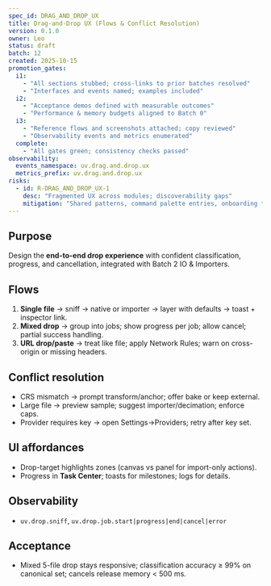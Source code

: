 ```yaml
---
spec_id: DRAG_AND_DROP_UX
title: Drag-and-Drop UX (Flows & Conflict Resolution)
version: 0.1.0
owner: Leo
status: draft
batch: 12
created: 2025-10-15
promotion_gates:
  i1:
    - "All sections stubbed; cross-links to prior batches resolved"
    - "Interfaces and events named; examples included"
  i2:
    - "Acceptance demos defined with measurable outcomes"
    - "Performance & memory budgets aligned to Batch 0"
  i3:
    - "Reference flows and screenshots attached; copy reviewed"
    - "Observability events and metrics enumerated"
  complete:
    - "All gates green; consistency checks passed"
observability:
  events_namespace: uv.drag.and.drop.ux
  metrics_prefix: uv.drag.and.drop.ux
risks:
  - id: R-DRAG_AND_DROP_UX-1
    desc: "Fragmented UX across modules; discoverability gaps"
    mitigation: "Shared patterns, command palette entries, onboarding tours, metrics-informed iteration"
---
```


## Purpose
Design the **end-to-end drop experience** with confident classification, progress, and cancellation,
integrated with Batch 2 IO & Importers.

## Flows
1. **Single file** → sniff → native or importer → layer with defaults → toast + inspector link.
2. **Mixed drop** → group into jobs; show progress per job; allow cancel; partial success handling.
3. **URL drop/paste** → treat like file; apply Network Rules; warn on cross-origin or missing headers.

## Conflict resolution
- CRS mismatch → prompt transform/anchor; offer bake or keep external.
- Large file → preview sample; suggest importer/decimation; enforce caps.
- Provider requires key → open Settings→Providers; retry after key set.

## UI affordances
- Drop-target highlights zones (canvas vs panel for import-only actions).
- Progress in **Task Center**; toasts for milestones; logs for details.

## Observability
- `uv.drop.sniff`, `uv.drop.job.start|progress|end|cancel|error`

## Acceptance
- Mixed 5-file drop stays responsive; classification accuracy ≥ 99% on canonical set; cancels release memory < 500 ms.
